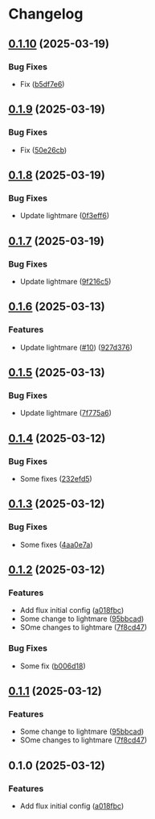 # Changelog

## [0.1.10](https://github.com/fluencelabs/spectrum-release-demo/compare/spectrum-v0.1.9...spectrum-v0.1.10) (2025-03-19)


### Bug Fixes

* Fix ([b5df7e6](https://github.com/fluencelabs/spectrum-release-demo/commit/b5df7e6b43a1778315432232775df2da9a477dc2))

## [0.1.9](https://github.com/fluencelabs/spectrum-release-demo/compare/spectrum-v0.1.8...spectrum-v0.1.9) (2025-03-19)


### Bug Fixes

* Fix ([50e26cb](https://github.com/fluencelabs/spectrum-release-demo/commit/50e26cbcbe53986aef75092df156c67f438e4c4d))

## [0.1.8](https://github.com/fluencelabs/spectrum-release-demo/compare/spectrum-v0.1.7...spectrum-v0.1.8) (2025-03-19)


### Bug Fixes

* Update lightmare ([0f3eff6](https://github.com/fluencelabs/spectrum-release-demo/commit/0f3eff62aae30a76e02dafcf6a35b962e7e110c9))

## [0.1.7](https://github.com/fluencelabs/spectrum-release-demo/compare/spectrum-v0.1.6...spectrum-v0.1.7) (2025-03-19)


### Bug Fixes

* Update lightmare ([9f216c5](https://github.com/fluencelabs/spectrum-release-demo/commit/9f216c5244dea9f16a3c04efe8a32128b85a0331))

## [0.1.6](https://github.com/fluencelabs/spectrum-release-demo/compare/spectrum-v0.1.5...spectrum-v0.1.6) (2025-03-13)


### Features

* Update lightmare ([#10](https://github.com/fluencelabs/spectrum-release-demo/issues/10)) ([927d376](https://github.com/fluencelabs/spectrum-release-demo/commit/927d376182ed9d1b2b0ea2f8c6c1e8927bb19b2f))

## [0.1.5](https://github.com/fluencelabs/spectrum-release-demo/compare/spectrum-v0.1.4...spectrum-v0.1.5) (2025-03-13)


### Bug Fixes

* Update lightmare ([7f775a6](https://github.com/fluencelabs/spectrum-release-demo/commit/7f775a6aa6d45c1c86682084a0ce800b2ea4895d))

## [0.1.4](https://github.com/fluencelabs/spectrum-release-demo/compare/spectrum-v0.1.3...spectrum-v0.1.4) (2025-03-12)


### Bug Fixes

* Some fixes ([232efd5](https://github.com/fluencelabs/spectrum-release-demo/commit/232efd50dd75e39dddd07a4eb309a4248318a5d6))

## [0.1.3](https://github.com/fluencelabs/spectrum-release-demo/compare/spectrum-v0.1.2...spectrum-v0.1.3) (2025-03-12)


### Bug Fixes

* Some fixes ([4aa0e7a](https://github.com/fluencelabs/spectrum-release-demo/commit/4aa0e7aa14604436a0d1a9daab0370698d1cafeb))

## [0.1.2](https://github.com/fluencelabs/spectrum-release-demo/compare/spectrum-v0.1.1...spectrum-v0.1.2) (2025-03-12)


### Features

* Add flux initial config ([a018fbc](https://github.com/fluencelabs/spectrum-release-demo/commit/a018fbc0d01d02b05d9928b8ccf1352ad1200c55))
* Some change to lightmare ([95bbcad](https://github.com/fluencelabs/spectrum-release-demo/commit/95bbcad50802fd945676aeb57d964beacaac471f))
* SOme changes to lightmare ([7f8cd47](https://github.com/fluencelabs/spectrum-release-demo/commit/7f8cd476437e7156781204c5b6d923f903fa886e))


### Bug Fixes

* Some fix ([b006d18](https://github.com/fluencelabs/spectrum-release-demo/commit/b006d1826c1ebb4a125c77c861b73e637a3f88ea))

## [0.1.1](https://github.com/fluencelabs/spectrum-release-demo/compare/spectrum-v0.1.0...spectrum-v0.1.1) (2025-03-12)


### Features

* Some change to lightmare ([95bbcad](https://github.com/fluencelabs/spectrum-release-demo/commit/95bbcad50802fd945676aeb57d964beacaac471f))
* SOme changes to lightmare ([7f8cd47](https://github.com/fluencelabs/spectrum-release-demo/commit/7f8cd476437e7156781204c5b6d923f903fa886e))

## 0.1.0 (2025-03-12)


### Features

* Add flux initial config ([a018fbc](https://github.com/fluencelabs/spectrum-release-demo/commit/a018fbc0d01d02b05d9928b8ccf1352ad1200c55))

